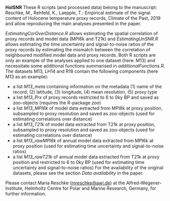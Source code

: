 **HolSNR** These R scripts (and processed data) belong to the manuscript:
Reschke, M., Rehfeld, K., Laepple, T.: Empirical estimate of the signal content of Holocene temperature proxy records, Climate of the Past, 2019
and allow reproducing the main analyses presented in the paper.

*EstimatingCorOverDistance.R* allows estimating the spatial correlation of proxy records and model data (MPI6k and T21k) and *EstimatingUnSNR.R* allows estimating the time uncertainty and signal-to-noise ratios of the proxy records by estimating the mismatch between the correlation of neighboured modified model data and proxy records. Both R scripts are only an example of the analyses applied to one dataset (here: M13) and necessitate some additional functions summarised in *additionalFunctions.R*.
The datasets M13, LH14 and R18 contain the following components (here M13 as an example):
- a list *M13_meta* containing information on the metadata (1) name of the record, (2) latitude, (3) longitude, (4) mean resolution, (5) proxy type
- a list *M13_Prx* of proxy records restricted to 6 to 0ky BP and saved as zoo-objects (requires the R-package *zoo*)
- a list *M13_MPI6k* of model data extracted from MPI6k at proxy position, subsampled to proxy resolution and saved as zoo-objects (used for estimating correlations over distance)
- a list *M13_T21k* of model data extracted from T21k at proxy position, subsampled to proxy resolution and saved as zoo-objects (used for estimating correlations over distance)
- a list *M13_rawMPI6k* of annual model data extracted from MPI6k at proxy position (used for estimating time uncertainty and signal-to-noise ratios)
- a list *M13_rawT21k* of annual model data extracted from T21k at proxy position and restricted to 6 to 0ky BP (used for estimating time uncertainty and signal-to-noise ratios)
For the availability of the original datasets, please see the section *Data availability* in the paper.

Please contact Maria Reschke (mreschke@awi.de) at the Alfred-Wegener-Institute, Helmholtz Centre for Polar and Marine Research, Germany, for further information.
